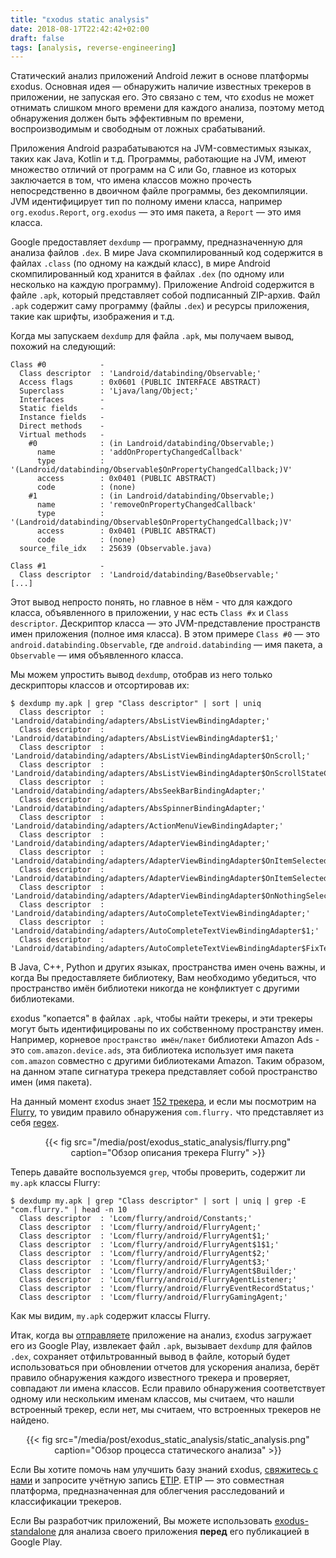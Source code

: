 ```yaml
---
title: "εxodus static analysis"
date: 2018-08-17T22:42:42+02:00
draft: false
tags: [analysis, reverse-engineering]
---
```


Статический анализ приложений Android лежит в основе платформы εxodus. Основная идея — обнаружить наличие известных трекеров в приложении, не запуская его. Это связано с тем, что εxodus не может отнимать слишком много времени для каждого анализа, поэтому метод обнаружения должен быть эффективным по времени, воспроизводимым и свободным от ложных срабатываний.

Приложения Android разрабатываются на JVM-совместимых языках, таких как Java, Kotlin и т.д. Программы, работающие на JVM, имеют множество отличий от программ на C или Go, главное из которых заключается в том, что имена классов можно прочесть непосредственно в двоичном файле программы, без декомпиляции. JVM идентифицирует тип по полному имени класса, например `org.exodus.Report`, `org.exodus` — это имя пакета, а `Report` — это имя класса.

Google предоставляет `dexdump` — программу, предназначенную для анализа файлов `.dex`. В мире Java скомпилированный код содержится в файлах `.class` (по одному на каждый класс), в мире Android скомпилированный код хранится в файлах `.dex` (по одному или несколько на каждую программу). Приложение Android содержится в файле `.apk`, который представляет собой подписанный ZIP-архив. Файл `.apk` содержит саму программу (файлы `.dex`) и ресурсы приложения, такие как шрифты, изображения и т.д.

Когда мы запускаем `dexdump` для файла `.apk`, мы получаем вывод, похожий на следующий:

```
Class #0            -
  Class descriptor  : 'Landroid/databinding/Observable;'
  Access flags      : 0x0601 (PUBLIC INTERFACE ABSTRACT)
  Superclass        : 'Ljava/lang/Object;'
  Interfaces        -
  Static fields     -
  Instance fields   -
  Direct methods    -
  Virtual methods   -
    #0              : (in Landroid/databinding/Observable;)
      name          : 'addOnPropertyChangedCallback'
      type          : '(Landroid/databinding/Observable$OnPropertyChangedCallback;)V'
      access        : 0x0401 (PUBLIC ABSTRACT)
      code          : (none)
    #1              : (in Landroid/databinding/Observable;)
      name          : 'removeOnPropertyChangedCallback'
      type          : '(Landroid/databinding/Observable$OnPropertyChangedCallback;)V'
      access        : 0x0401 (PUBLIC ABSTRACT)
      code          : (none)
  source_file_idx   : 25639 (Observable.java)

Class #1            -
  Class descriptor  : 'Landroid/databinding/BaseObservable;'
[...]
```

Этот вывод непросто понять, но главное в нём - что для каждого класса, объявленного в приложении, у нас есть `Class #x` и `Class descriptor`. Дескриптор класса — это JVM-представление пространств имен приложения (полное имя класса). В этом примере `Class #0` — это `android.databinding.Observable`, где `android.databinding` — имя пакета, а `Observable` — имя объявленного класса.

Мы можем упростить вывод `dexdump`, отобрав из него только дескрипторы классов и отсортировав их:

```
$ dexdump my.apk | grep "Class descriptor" | sort | uniq
  Class descriptor  : 'Landroid/databinding/adapters/AbsListViewBindingAdapter;'
  Class descriptor  : 'Landroid/databinding/adapters/AbsListViewBindingAdapter$1;'
  Class descriptor  : 'Landroid/databinding/adapters/AbsListViewBindingAdapter$OnScroll;'
  Class descriptor  : 'Landroid/databinding/adapters/AbsListViewBindingAdapter$OnScrollStateChanged;'
  Class descriptor  : 'Landroid/databinding/adapters/AbsSeekBarBindingAdapter;'
  Class descriptor  : 'Landroid/databinding/adapters/AbsSpinnerBindingAdapter;'
  Class descriptor  : 'Landroid/databinding/adapters/ActionMenuViewBindingAdapter;'
  Class descriptor  : 'Landroid/databinding/adapters/AdapterViewBindingAdapter;'
  Class descriptor  : 'Landroid/databinding/adapters/AdapterViewBindingAdapter$OnItemSelected;'
  Class descriptor  : 'Landroid/databinding/adapters/AdapterViewBindingAdapter$OnItemSelectedComponentListener;'
  Class descriptor  : 'Landroid/databinding/adapters/AdapterViewBindingAdapter$OnNothingSelected;'
  Class descriptor  : 'Landroid/databinding/adapters/AutoCompleteTextViewBindingAdapter;'
  Class descriptor  : 'Landroid/databinding/adapters/AutoCompleteTextViewBindingAdapter$1;'
  Class descriptor  : 'Landroid/databinding/adapters/AutoCompleteTextViewBindingAdapter$FixText;'
```

В Java, C++, Python и других языках, пространства имен очень важны, и когда Вы предоставляете библиотеку, Вам необходимо убедиться, что пространство имён библиотеки никогда не конфликтует с другими библиотеками.

εxodus "копается" в файлах `.apk`, чтобы найти трекеры, и эти трекеры могут быть идентифицированы по их собственному пространству имен. Например, корневое `пространство имён/пакет` библиотеки Amazon Ads - это `com.amazon.device.ads`, эта библиотека использует имя пакета `com.amazon` совместно с другими библиотеками Amazon. Таким образом, на данном этапе сигнатура трекера представляет собой пространство имен (имя пакета).

На данный момент εxodus знает [152 трекера](https://reports.exodus-privacy.eu.org/trackers/), и если мы посмотрим на [Flurry](https://reports.exodus-privacy.eu.org/trackers/25/), то увидим правило обнаружения `com.flurry.` что представляет из себя [regex](https://ru.wikipedia.org/wiki/%D0%A0%D0%B5%D0%B3%D1%83%D0%BB%D1%8F%D1%80%D0%BD%D1%8B%D0%B5_%D0%B2%D1%8B%D1%80%D0%B0%D0%B6%D0%B5%D0%BD%D0%B8%D1%8F).
<center>
{{< fig src="/media/post/exodus_static_analysis/flurry.png" caption="Обзор описания трекера Flurry" >}}
</center>

Теперь давайте воспользуемся `grep`, чтобы проверить, содержит ли `my.apk` классы Flurry:

```
$ dexdump my.apk | grep "Class descriptor" | sort | uniq | grep -E "com.flurry." | head -n 10
  Class descriptor  : 'Lcom/flurry/android/Constants;'
  Class descriptor  : 'Lcom/flurry/android/FlurryAgent;'
  Class descriptor  : 'Lcom/flurry/android/FlurryAgent$1;'
  Class descriptor  : 'Lcom/flurry/android/FlurryAgent$1$1;'
  Class descriptor  : 'Lcom/flurry/android/FlurryAgent$2;'
  Class descriptor  : 'Lcom/flurry/android/FlurryAgent$3;'
  Class descriptor  : 'Lcom/flurry/android/FlurryAgent$Builder;'
  Class descriptor  : 'Lcom/flurry/android/FlurryAgentListener;'
  Class descriptor  : 'Lcom/flurry/android/FlurryEventRecordStatus;'
  Class descriptor  : 'Lcom/flurry/android/FlurryGamingAgent;'
```

Как мы видим, `my.apk` содержит классы Flurry.

Итак, когда вы [отправляете](https://reports.exodus-privacy.eu.org/analysis/submit/) приложение на анализ, εxodus загружает его из Google Play, извлекает файл `.apk`, вызывает `dexdump` для файлов `.dex`, сохраняет отфильтрованный вывод в файле, который будет использоваться при обновлении отчетов для ускорения анализа, берёт правило обнаружения каждого известного трекера и проверяет, совпадают ли имена классов. Если правило обнаружения соответствует одному или нескольким именам классов, мы считаем, что нашли встроенный трекер, если нет, мы считаем, что встроенных трекеров не найдено.

<center>
{{< fig src="/media/post/exodus_static_analysis/static_analysis.png" caption="Обзор процесса статического анализа" >}}
</center>

Если Вы хотите помочь нам улучшить базу знаний εxodus, [свяжитесь с нами](/page/who/) и запросите учётную запись [ETIP](http://etip.exodus-privacy.eu.org/). ETIP — это совместная платформа, предназначенная для облегчения расследований и классификации трекеров.

Если Вы разработчик приложений, Вы можете использовать [exodus-standalone](https://github.com/Exodus-Privacy/exodus-standalone) для анализа своего приложения **перед** его публикацией в Google Play.
